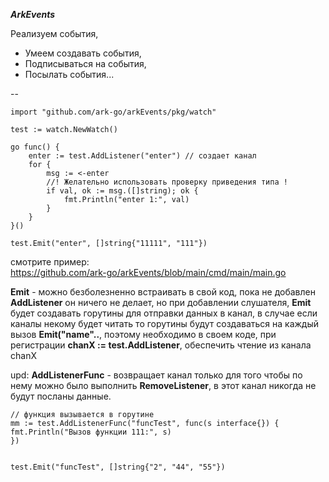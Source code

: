 **_ArkEvents_**

Реализуем события,

- Умеем создавать события,
- Подписываться на события,
- Посылать события...

--

    import "github.com/ark-go/arkEvents/pkg/watch"

    test := watch.NewWatch()

    go func() {
    	enter := test.AddListener("enter") // создает канал
    	for {
    		msg := <-enter
    		//! Желательно использовать проверку приведения типа !
    		if val, ok := msg.([]string); ok {
    			fmt.Println("enter 1:", val)
    		}
    	}
    }()

    test.Emit("enter", []string{"11111", "111"})

смотрите пример:  
https://github.com/ark-go/arkEvents/blob/main/cmd/main/main.go

**Emit** - можно безболезненно встраивать в свой код, пока не добавлен **AddListener** он ничего не делает, но при добавлении слушателя, **Emit** будет создавать горутины для отправки данных в канал, в случае если каналы некому будет читать то горутины будут создаваться на каждый вызов **Emit("name"..**, поэтому необходимо в своем коде, при регистрации **chanX := test.AddListener**, обеспечить чтение из канала chanX

upd:
**AddListenerFunc** - возвращает канал только для того чтобы по нему можно было выполнить **RemoveListener**, в этот канал никогда не будут посланы данные.

    // функция вызывается в горутине
    mm := test.AddListenerFunc("funcTest", func(s interface{}) {
    fmt.Println("Вызов функции 111:", s)
    })


    test.Emit("funcTest", []string{"2", "44", "55"})
